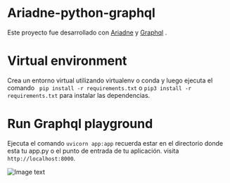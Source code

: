 # Ariadne-python-graphql

Este proyecto fue desarrollado  con [Ariadne](https://ariadnegraphql.org/) y [Graphql](https://graphql.org/learn/) .


# Virtual environment

Crea un entorno virtual utilizando virtualenv o conda y luego ejecuta el comando ` pip install -r requirements.txt` o ` pip3 install -r requirements.txt ` para instalar las dependencias. 


# Run Graphql playground

Ejecuta  el comando ` uvicorn app:app ` recuerda estar en el directorio donde esta tu app.py o el punto
de entrada de tu aplicación. visita `http://localhost:8000`.

![Image text](/backend/src/assets/playground.png)
